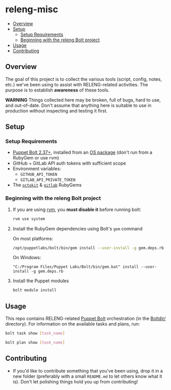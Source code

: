 # releng-misc

<!-- vim-markdown-toc GFM -->

* [Overview](#overview)
* [Setup](#setup)
  * [Setup Requirements](#setup-requirements)
  * [Beginning with the releng Bolt project](#beginning-with-the-releng-bolt-project)
* [Usage](#usage)
* [Contributing](#contributing)

<!-- vim-markdown-toc -->

## Overview

The goal of this project is to collect the various tools (script, config,
notes, etc.) we've been using to assist with RELENG-related activities.
The purpose is to establish **awareness** of these tools.

**WARNING** Things collected here may be broken, full of bugs, hard to use, and
out-of-date.   Don't assume that anything here is suitable to use in
production without inspecting and testing it first.



## Setup

### Setup Requirements

* [Puppet Bolt 2.37+][bolt], installed from an [OS package][bolt-install]
  (don't run from a RubyGem or use rvm)
*  GitHub + GitLab API auth tokens with sufficient scope
* Environment variables:
  * `GITHUB_API_TOKEN`
  * `GITLAB_API_PRIVATE_TOKEN`
* The [`octokit`][octokit-rb] & [`gitlab`][gitlab-rb] RubyGems

### Beginning with the releng Bolt project

1. If you are using [rvm], you **must disable it** before running bolt:

   ```sh
   rvm use system
   ```

2. Install the RubyGem dependencies using Bolt's `gem` command

   On most platforms:

   ```sh
   /opt/puppetlabs/bolt/bin/gem install --user-install -g gem.deps.rb
   ```

   On Windows:

   ```pwsh
   "C:/Program Files/Puppet Labs/Bolt/bin/gem.bat" install --user-install -g gem.deps.rb
   ```

3. Install the Puppet modules

   ```sh
   bolt module install
   ```

## Usage

This repo contains RELENG-related [Puppet Bolt] orchestration (in the
[Boltdir/](Boltdir/) directory). For information on the available tasks and
plans, run:

```sh
bolt task show [task_name]

bolt plan show [task_name]
```


## Contributing

* If you'd like to contribute something that you've been using, drop it in a
  new folder (preferably with a small `README.md` to let  others know what it
  is). Don't let polishing things hold you up from contributing!

[bolt]: https://puppet.com/docs/bolt/latest/bolt.html
[gitlab-rb]: https://rubygems.org/gems/gitlab
[bolt-install]: https://puppet.com/docs/bolt/latest/bolt_installing.html
[inventory file]: https://puppet.com/docs/bolt/latest/inventory_file_v2.html
[inventory reference plugin]: https://puppet.com/docs/bolt/latest/using_plugins.html#reference-plugins
[`local` transport]: https://puppet.com/docs/bolt/latest/bolt_transports_reference.html#local
[octokit-rb]: https://github.com/octokit/octokit.rb
[Puppet Bolt]: https://puppet.com/docs/bolt/latest/bolt.html
[rvm]: https://rvm.io
